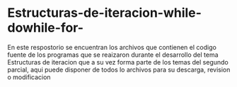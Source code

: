 # Estructuras-de-iteracion-while-dowhile-for-
En este respostorio se encuentran los archivos que contienen el codigo fuente de los programas que se reaizaron durante el desarrollo del tema Estructuras de iteracion que a su vez forma parte de los temas del segundo parcial, aqui puede disponer de todos lo archivos para su descarga, revision o modificacion
